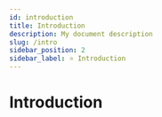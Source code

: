 ```yaml
---
id: introduction
title: Introduction
description: My document description
slug: /intro
sidebar_position: 2
sidebar_label: ⭐ Introduction
---
```


# Introduction